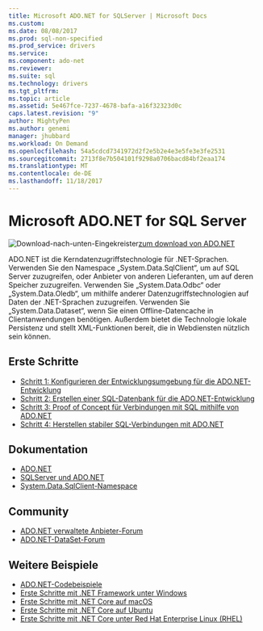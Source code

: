 ```yaml
---
title: Microsoft ADO.NET for SQLServer | Microsoft Docs
ms.custom: 
ms.date: 08/08/2017
ms.prod: sql-non-specified
ms.prod_service: drivers
ms.service: 
ms.component: ado-net
ms.reviewer: 
ms.suite: sql
ms.technology: drivers
ms.tgt_pltfrm: 
ms.topic: article
ms.assetid: 5e467fce-7237-4678-bafa-a16f32323d0c
caps.latest.revision: "9"
author: MightyPen
ms.author: genemi
manager: jhubbard
ms.workload: On Demand
ms.openlocfilehash: 54a5cdcd7341972d2f2e5b2e4e3e5fe3e3fe2531
ms.sourcegitcommit: 2713f8e7b504101f9298a0706bacd84bf2eaa174
ms.translationtype: MT
ms.contentlocale: de-DE
ms.lasthandoff: 11/18/2017
---
```

# <a name="microsoft-adonet-for-sql-server"></a>Microsoft ADO.NET for SQL Server

![Download-nach-unten-Eingekreister](../../ssdt/media/download.png)[zum download von ADO.NET](../sql-connection-libraries.md#anchor-20-drivers-relational-access)

ADO.NET ist die Kerndatenzugriffstechnologie für .NET-Sprachen. Verwenden Sie den Namespace „System.Data.SqlClient“, um auf SQL Server zuzugreifen, oder Anbieter von anderen Lieferanten, um auf deren Speicher zuzugreifen. Verwenden Sie „System.Data.Odbc“ oder „System.Data.Oledb“, um mithilfe anderer Datenzugriffstechnologien auf Daten der .NET-Sprachen zuzugreifen. Verwenden Sie „System.Data.Dataset“, wenn Sie einen Offline-Datencache in Clientanwendungen benötigen. Außerdem bietet die Technologie lokale Persistenz und stellt XML-Funktionen bereit, die in Webdiensten nützlich sein können.  
  
## <a name="getting-started"></a>Erste Schritte  
* [Schritt 1: Konfigurieren der Entwicklungsumgebung für die ADO.NET-Entwicklung](step-1-configure-development-environment-for-ado-net-development.md)  
* [Schritt 2: Erstellen einer SQL-Datenbank für die ADO.NET-Entwicklung](step-2-create-a-sql-database-for-ado-net-development.md)  
* [Schritt 3: Proof of Concept für Verbindungen mit SQL mithilfe von ADO.NET](step-3-proof-of-concept-connecting-to-sql-using-ado-net.md)  
* [Schritt 4: Herstellen stabiler SQL-Verbindungen mit ADO.NET](step-4-connect-resiliently-to-sql-with-ado-net.md)  
  
## <a name="documentation"></a>Dokumentation  
* [ADO.NET](https://msdn.microsoft.com/library/e80y5yhx.aspx)  
* [SQLServer und ADO.NET](https://msdn.microsoft.com/library/kb9s9ks0.aspx)  
* [System.Data.SqlClient-Namespace](https://msdn.microsoft.com/library/system.data.sqlclient.aspx)  
  
## <a name="community"></a>Community  
* [ADO.NET verwaltete Anbieter-Forum](http://social.msdn.microsoft.com/Forums/en-US/adodotnetdataproviders/threads/)  
* [ADO.NET-DataSet-Forum](http://social.msdn.microsoft.com/Forums/en-US/adodotnetdataset/threads)  
  
## <a name="more-samples"></a>Weitere Beispiele  
* [ADO.NET-Codebeispiele](https://msdn.microsoft.com/library/dw70f090.aspx)  
* [Erste Schritte mit .NET Framework unter Windows](https://www.microsoft.com/sql-server/developer-get-started/csharp/win/)
* [Erste Schritte mit .NET Core auf macOS](https://www.microsoft.com/sql-server/developer-get-started/csharp/mac/)
* [Erste Schritte mit .NET Core auf Ubuntu](https://www.microsoft.com/sql-server/developer-get-started/csharp/ubuntu/)
* [Erste Schritte mit .NET Core unter Red Hat Enterprise Linux (RHEL)](https://www.microsoft.com/sql-server/developer-get-started/csharp/rhel/)
  
